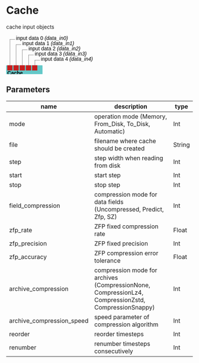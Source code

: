 
# Cache
cache input objects

<svg width="70.0em" height="14.600000000000001em" >
<style>.text { font: normal 1.0em sans-serif;}tspan{ font: italic 1.0em sans-serif;}.moduleName{ font: bold 1.0em sans-serif;}</style>
<rect x="0em" y="5.8em" width="7.0em" height="3.0em" rx="0.1em" ry="0.1em" style="fill:#64c8c8ff;" />
<rect x="0.2em" y="5.8em" width="1.0em" height="1.0em" rx="0em" ry="0em" style="fill:#c81e1eff;" >
<title>data_in0</title></rect>
<rect x="0.7em" y="0.7999999999999998em" width="0.03333333333333333em" height="5.0em" rx="0em" ry="0em" style="fill:#000000;" />
<rect x="0.7em" y="0.7999999999999998em" width="1.0em" height="0.03333333333333333em" rx="0em" ry="0em" style="fill:#000000;" />
<text x="1.9em" y="0.8999999999999998em" class="text" >input data 0<tspan> (data_in0)</tspan></text>
<rect x="1.4em" y="5.8em" width="1.0em" height="1.0em" rx="0em" ry="0em" style="fill:#c81e1eff;" >
<title>data_in1</title></rect>
<rect x="1.9em" y="1.7999999999999998em" width="0.03333333333333333em" height="4.0em" rx="0em" ry="0em" style="fill:#000000;" />
<rect x="1.9em" y="1.7999999999999998em" width="1.0em" height="0.03333333333333333em" rx="0em" ry="0em" style="fill:#000000;" />
<text x="3.0999999999999996em" y="1.9em" class="text" >input data 1<tspan> (data_in1)</tspan></text>
<rect x="2.5999999999999996em" y="5.8em" width="1.0em" height="1.0em" rx="0em" ry="0em" style="fill:#c81e1eff;" >
<title>data_in2</title></rect>
<rect x="3.0999999999999996em" y="2.8em" width="0.03333333333333333em" height="3.0em" rx="0em" ry="0em" style="fill:#000000;" />
<rect x="3.0999999999999996em" y="2.8em" width="1.0em" height="0.03333333333333333em" rx="0em" ry="0em" style="fill:#000000;" />
<text x="4.3em" y="2.9em" class="text" >input data 2<tspan> (data_in2)</tspan></text>
<rect x="3.8em" y="5.8em" width="1.0em" height="1.0em" rx="0em" ry="0em" style="fill:#c81e1eff;" >
<title>data_in3</title></rect>
<rect x="4.3em" y="3.8em" width="0.03333333333333333em" height="2.0em" rx="0em" ry="0em" style="fill:#000000;" />
<rect x="4.3em" y="3.8em" width="1.0em" height="0.03333333333333333em" rx="0em" ry="0em" style="fill:#000000;" />
<text x="5.5em" y="3.9em" class="text" >input data 3<tspan> (data_in3)</tspan></text>
<rect x="5.0em" y="5.8em" width="1.0em" height="1.0em" rx="0em" ry="0em" style="fill:#c81e1eff;" >
<title>data_in4</title></rect>
<rect x="5.5em" y="4.8em" width="0.03333333333333333em" height="1.0em" rx="0em" ry="0em" style="fill:#000000;" />
<rect x="5.5em" y="4.8em" width="1.0em" height="0.03333333333333333em" rx="0em" ry="0em" style="fill:#000000;" />
<text x="6.7em" y="4.8999999999999995em" class="text" >input data 4<tspan> (data_in4)</tspan></text>
<text x="0.2em" y="7.65em" class="moduleName" >Cache</text><rect x="0.2em" y="7.800000000000001em" width="1.0em" height="1.0em" rx="0em" ry="0em" style="fill:#c8c81eff;" >
<title>data_out0</title></rect>
<rect x="0.7em" y="8.8em" width="0.03333333333333333em" height="5.0em" rx="0em" ry="0em" style="fill:#000000;" />
<rect x="0.7em" y="13.8em" width="1.0em" height="0.03333333333333333em" rx="0em" ry="0em" style="fill:#000000;" />
<text x="1.9em" y="13.9em" class="text" >output data 0<tspan> (data_out0)</tspan></text>
<rect x="1.4em" y="7.800000000000001em" width="1.0em" height="1.0em" rx="0em" ry="0em" style="fill:#c8c81eff;" >
<title>data_out1</title></rect>
<rect x="1.9em" y="8.8em" width="0.03333333333333333em" height="4.0em" rx="0em" ry="0em" style="fill:#000000;" />
<rect x="1.9em" y="12.8em" width="1.0em" height="0.03333333333333333em" rx="0em" ry="0em" style="fill:#000000;" />
<text x="3.0999999999999996em" y="12.9em" class="text" >output data 1<tspan> (data_out1)</tspan></text>
<rect x="2.5999999999999996em" y="7.800000000000001em" width="1.0em" height="1.0em" rx="0em" ry="0em" style="fill:#c8c81eff;" >
<title>data_out2</title></rect>
<rect x="3.0999999999999996em" y="8.8em" width="0.03333333333333333em" height="3.0em" rx="0em" ry="0em" style="fill:#000000;" />
<rect x="3.0999999999999996em" y="11.8em" width="1.0em" height="0.03333333333333333em" rx="0em" ry="0em" style="fill:#000000;" />
<text x="4.3em" y="11.9em" class="text" >output data 2<tspan> (data_out2)</tspan></text>
<rect x="3.8em" y="7.800000000000001em" width="1.0em" height="1.0em" rx="0em" ry="0em" style="fill:#c8c81eff;" >
<title>data_out3</title></rect>
<rect x="4.3em" y="8.8em" width="0.03333333333333333em" height="2.0em" rx="0em" ry="0em" style="fill:#000000;" />
<rect x="4.3em" y="10.8em" width="1.0em" height="0.03333333333333333em" rx="0em" ry="0em" style="fill:#000000;" />
<text x="5.5em" y="10.9em" class="text" >output data 3<tspan> (data_out3)</tspan></text>
<rect x="5.0em" y="7.800000000000001em" width="1.0em" height="1.0em" rx="0em" ry="0em" style="fill:#c8c81eff;" >
<title>data_out4</title></rect>
<rect x="5.5em" y="8.8em" width="0.03333333333333333em" height="1.0em" rx="0em" ry="0em" style="fill:#000000;" />
<rect x="5.5em" y="9.8em" width="1.0em" height="0.03333333333333333em" rx="0em" ry="0em" style="fill:#000000;" />
<text x="6.7em" y="9.9em" class="text" >output data 4<tspan> (data_out4)</tspan></text>
</svg>

## Parameters
|name|description|type|
|-|-|-|
|mode|operation mode (Memory, From_Disk, To_Disk, Automatic)|Int|
|file|filename where cache should be created|String|
|step|step width when reading from disk|Int|
|start|start step|Int|
|stop|stop step|Int|
|field_compression|compression mode for data fields (Uncompressed, Predict, Zfp, SZ)|Int|
|zfp_rate|ZFP fixed compression rate|Float|
|zfp_precision|ZFP fixed precision|Int|
|zfp_accuracy|ZFP compression error tolerance|Float|
|archive_compression|compression mode for archives (CompressionNone, CompressionLz4, CompressionZstd, CompressionSnappy)|Int|
|archive_compression_speed|speed parameter of compression algorithm|Int|
|reorder|reorder timesteps|Int|
|renumber|renumber timesteps consecutively|Int|
